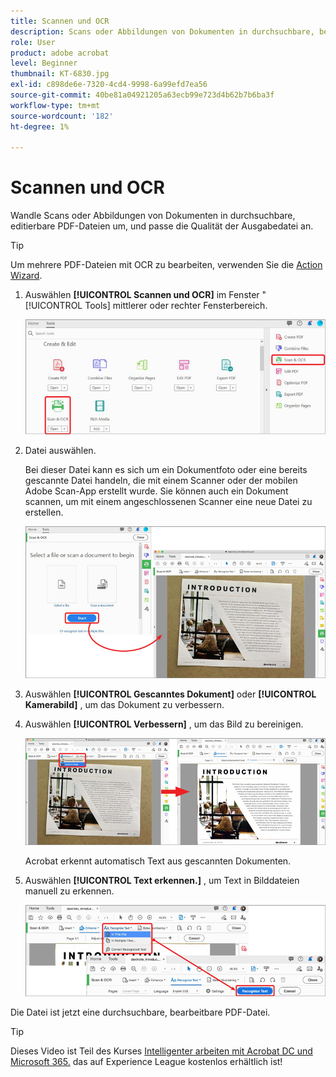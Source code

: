 ```yaml
---
title: Scannen und OCR
description: Scans oder Abbildungen von Dokumenten in durchsuchbare, bearbeitbare PDF-Dateien konvertieren und die Qualität der Ausgabedatei anpassen
role: User
product: adobe acrobat
level: Beginner
thumbnail: KT-6830.jpg
exl-id: c898de6e-7320-4cd4-9998-6a99efd7ea56
source-git-commit: 40be81a04921205a63ecb99e723d4b62b7b6ba3f
workflow-type: tm+mt
source-wordcount: '182'
ht-degree: 1%

---
```


# Scannen und OCR

Wandle Scans oder Abbildungen von Dokumenten in durchsuchbare, editierbare PDF-Dateien um, und passe die Qualität der Ausgabedatei an.

>[!TIP]
>
>Um mehrere PDF-Dateien mit OCR zu bearbeiten, verwenden Sie die [Action Wizard](../advanced-tasks/action.md).

1. Auswählen **[!UICONTROL Scannen und OCR]** im Fenster &quot; [!UICONTROL Tools] mittlerer oder rechter Fensterbereich.

   ![Scan Schritt 1](../assets/Scan_1.png)

1. Datei auswählen.

   Bei dieser Datei kann es sich um ein Dokumentfoto oder eine bereits gescannte Datei handeln, die mit einem Scanner oder der mobilen Adobe Scan-App erstellt wurde. Sie können auch ein Dokument scannen, um mit einem angeschlossenen Scanner eine neue Datei zu erstellen.

   ![Schritt 2 scannen](../assets/Scan_2.png)

1. Auswählen **[!UICONTROL Gescanntes Dokument]** oder **[!UICONTROL Kamerabild]** , um das Dokument zu verbessern.

1. Auswählen **[!UICONTROL Verbessern]** , um das Bild zu bereinigen.

   ![Scan Schritt 3](../assets/Scan_3.png)

   Acrobat erkennt automatisch Text aus gescannten Dokumenten.

1. Auswählen **[!UICONTROL Text erkennen.]** , um Text in Bilddateien manuell zu erkennen.

   ![Scan Schritt 4](../assets/Scan_4.png)

Die Datei ist jetzt eine durchsuchbare, bearbeitbare PDF-Datei.

>[!TIP]
>
>Dieses Video ist Teil des Kurses [Intelligenter arbeiten mit Acrobat DC und Microsoft 365.](https://experienceleague.adobe.com/?recommended=Acrobat-U-1-2021.microsoft365) das auf Experience League kostenlos erhältlich ist!

